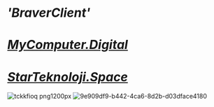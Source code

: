#  ***'BraverClient'***
# ***[MyComputer.Digital](https://mycomputer.digital/Fast-pages/)***
# ***[StarTeknoloji.Space](https://tdljt22b-4000.euw.devtunnels.ms)***
![tckkfioq png1200px](https://github.com/BraverClient/HelloWorld/assets/93947784/9d48f394-eb5b-45a5-867b-aedff0d0c490)
![9e909df9-b442-4ca6-8d2b-d03dface4180](https://github.com/BraverClient/HelloWorld/assets/93947784/9900458f-5473-461b-b827-de4f5c89bd8f)
